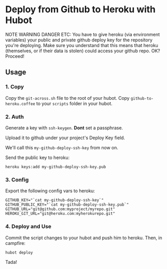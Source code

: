 # Deploy from Github to Heroku with Hubot

NOTE WARNING DANGER ETC: You have to give heroku (via environment variables) your public and private github deploy key for the repository you're deploying. Make sure you understand that this means that heroku (themselves, or if their data is stolen) could access your github repo. OK? Proceed!

## Usage

### 1. Copy

Copy the `git-across.sh` file to the root of your hubot. Copy `github-to-heroku.coffee` to your `scripts` folder in your hubot.


### 2. Auth

Generate a key with `ssh-keygen`. **Dont** set a passphrase.

Upload it to github under your project's Deploy Key field.

We'll call this `my-github-deploy-ssh-key` from now on.

Send the public key to heroku:

    heroku keys:add my-github-deploy-ssh-key.pub

### 3. Config

Export the following config vars to heroku:

    GITHUB_KEY="`cat my-github-deploy-ssh-key`"
    GITHUB_PUBLIC_KEY="`cat my-github-deploy-ssh-key.pub`"
    GITHUB_URL="git@github.com:myproject/myrepo.git"
    HEROKU_GIT_URL="git@heroku.com:myherokurepo.git"

### 4. Deploy and Use

Commit the script changes to your hubot and push him to heroku. Then, in campfire:

    hubot deploy

Tada!
